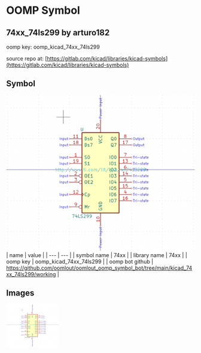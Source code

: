 # OOMP Symbol  
## 74xx_74ls299  by arturo182  
  
oomp key: oomp_kicad_74xx_74ls299  
  
source repo at: [https://gitlab.com/kicad/libraries/kicad-symbols](https://gitlab.com/kicad/libraries/kicad-symbols)  
## Symbol  
  
[![working.png](working_600.png)](working.png)  
| name | value | 
| --- | --- | 
| symbol name | 74xx | 
| library name | 74xx | 
| oomp key | oomp_kicad_74xx_74ls299 | 
| oomp bot github | https://github.com/oomlout/oomlout_oomp_symbol_bot/tree/main/kicad_74xx_74ls299/working | 
## Images  
  
[![working.png](working_140.png)](working.png)  
